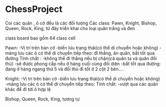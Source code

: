 # ChessProject
Coi các quân , ô cờ đều là các đối tượng
Các class: Pawn, Knight, Bishop, Queen, Rock, King, từ đây triển khai cho loại quân trắng và đen

class board bao gồm 64 class cell

Pawn:
-Vị trí trên bàn cờ
-biến lưu trạng thái(có thể di chuyển hoặc không)
-mảng lưu các ô có thể di chuyển tiếp theo: đi thẳng, ăn quân, bắt tốt qua đường
Tính chất :
-không thể đi thẳng nếu bị chặn(cả quân ta và quân đối thủ)
-sẽ được phong cấp nếu ở hàng cuối cùng đối diện
-bắt tốt qua đường: đang ở hàng ngang thứ 5 và đối thủ đi tốt ở 2 cột 2 bên....

Knight:
-Vị trí trên bàn cờ
-biến lưu trạng thái(có thể di chuyển hoặc không)
-mảng lưu các ô có thể di chuyển tiếp theo: 
Tính chất:
-vượt qua các quân khác để đi tới ô hợp lệ

Bishop, Queen, Rock, King, tương tự

